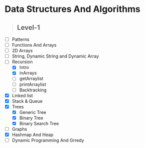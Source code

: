# Data Structures And Algorithms

> ## Level-1

- [ ] Patterns
- [ ] Functions And Arrays
- [ ] 2D Arrays
- [ ] String, Dynamic String and Dynamic Array
- [ ] Recursion
  - [x] Intro
  - [x] inArrays
  - [ ] getArraylist
  - [ ] printArraylist
  - [ ] Backtracking
- [x] Linked list
- [x] Stack & Queue
- [x] Trees
  - [x] Generic Tree
  - [x] Binary Tree
  - [x] Binary Search Tree
- [ ] Graphs
- [x] Hashmap And Heap
- [ ] Dynamic Programming And Grredy
